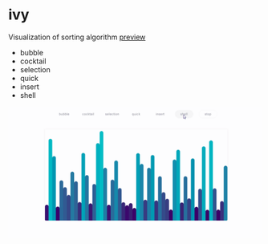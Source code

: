 # ivy

Visualization of sorting algorithm
[preview](http://htmlpreview.github.io/?https://github.com/Aaron-Bird/ivy/blob/master/index.html)

- bubble
- cocktail
- selection
- quick
- insert
- shell

![screenshot](/docs/shell.gif)